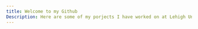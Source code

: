 ```yaml
---
title: Welcome to my Github
Description: Here are some of my porjects I have worked on at Lehigh Univeristy
---
```


